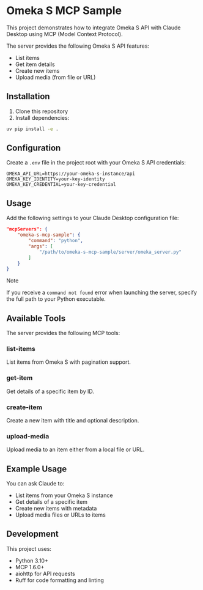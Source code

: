 # Omeka S MCP Sample

This project demonstrates how to integrate Omeka S API with Claude Desktop using MCP (Model Context Protocol).

The server provides the following Omeka S API features:
- List items
- Get item details
- Create new items
- Upload media (from file or URL)

## Installation

1. Clone this repository
2. Install dependencies:
```bash
uv pip install -e .
```

## Configuration

Create a `.env` file in the project root with your Omeka S API credentials:

```env
OMEKA_API_URL=https://your-omeka-s-instance/api
OMEKA_KEY_IDENTITY=your-key-identity
OMEKA_KEY_CREDENTIAL=your-key-credential
```

## Usage

Add the following settings to your Claude Desktop configuration file:

```json
"mcpServers": {
    "omeka-s-mcp-sample": {
        "command": "python",
        "args": [
            "/path/to/omeka-s-mcp-sample/server/omeka_server.py"
        ]
    }
}
```

> [!NOTE]
> If you receive a `command not found` error when launching the server, specify the full path to your Python executable.

## Available Tools

The server provides the following MCP tools:

### list-items
List items from Omeka S with pagination support.

### get-item
Get details of a specific item by ID.

### create-item
Create a new item with title and optional description.

### upload-media
Upload media to an item either from a local file or URL.

## Example Usage

You can ask Claude to:
- List items from your Omeka S instance
- Get details of a specific item
- Create new items with metadata
- Upload media files or URLs to items

## Development

This project uses:
- Python 3.10+
- MCP 1.6.0+
- aiohttp for API requests
- Ruff for code formatting and linting